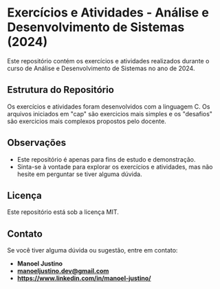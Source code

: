 # Exercícios e Atividades - Análise e Desenvolvimento de Sistemas (2024)

Este repositório contém os exercícios e atividades realizados durante o curso de Análise e Desenvolvimento de Sistemas no ano de 2024.

## Estrutura do Repositório

Os exercícios e atividades foram desenvolvidos com a linguagem C.
Os arquivos iniciados em "cap" são exercicios mais simples e os "desafios" são exercicios mais complexos propostos pelo docente.

## Observações

*   Este repositório é apenas para fins de estudo e demonstração.
*   Sinta-se à vontade para explorar os exercícios e atividades, mas não hesite em perguntar se tiver alguma dúvida.

## Licença

Este repositório está sob a licença MIT.

## Contato

Se você tiver alguma dúvida ou sugestão, entre em contato:

*   **Manoel Justino**
*   **manoeljustino.dev@gmail.com**
*   **https://www.linkedin.com/in/manoel-justino/**
  
